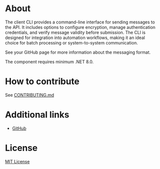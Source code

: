 # About
The client CLI provides a command-line interface for sending messages to the API. It includes options to configure encryption, manage authentication credentials, and verify message validity before submission. The CLI is designed for integration into automation workflows, making it an ideal choice for batch processing or system-to-system communication.

See your GitHub page for more information about the messaging format.

The component requires minimum .NET 8.0.

# How to contribute
See [CONTRIBUTING.md](https://github.com/folkehelseinstituttet/Fhi.Slash.Mottak/blob/public-github/CONTRIBUTING.md)

# Additional links
* [GitHub](https://github.com/folkehelseinstituttet/Fhi.Slash.Mottak)

# License
[MIT License](https://licenses.nuget.org/MIT)